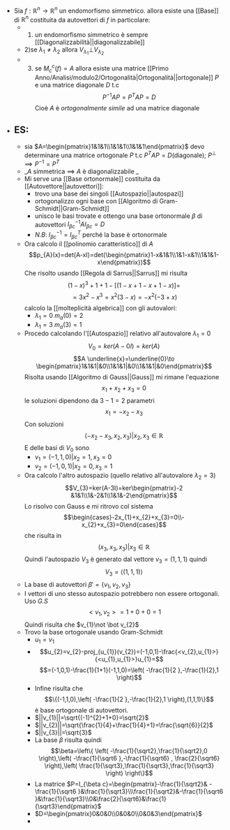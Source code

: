 - Sia $f:\mathbb{R}^{n} \to \mathbb{R}^{n}$ un endomorfismo simmetrico. allora esiste una [[Base]] di $\mathbb{R}^{n}$ costituita da autovettori di $f$ in particolare:
	- 1) un endomorfismo simmetrico è sempre [[Diagonalizzabilità||diagonalizzabile]]
	- 2)se $\lambda_{1}\ne \lambda_{2}$ allora $V_{\lambda_{1}}\bot V_{\lambda_{2}}$
	- 3) se $M_{c}^{c}(f)=A$ allora esiste una matrice [[Primo Anno/Analisi/modulo2/Ortogonalità|Ortogonalità||ortogonale]] $P$ e una matrice diagonale $D$ t.c$$P^{-1}AP=P^{T}AP=D$$Cioè $A$ è _ortogonalmente simile_ ad una matrice diagonale
- ## ES:
	- sia $A=\begin{pmatrix}1&1&1\\1&1&1\\1&1&1\end{pmatrix}$ devo determinare una matrice ortogonale $P$ t.c $P^{T}AP=D$(diagonale); $P^{\bot}\implies P^{-1}=P^{T}$
	- _$A$ simmetrica $\implies$ $A$ è diagonalizzabile _
	- Mi serve una [[Base ortonormale]] costituita da [[Autovettore||autovettori]]:
		- trovo una base dei singoli [[Autospazio||autospazi]]
		- ortogonalizzo ogni base con [[Algoritmo di Gram-Schmidt||Gram-Schmidt]] 
		- unisco le basi trovate e ottengo una base ortonormale $\beta$ di autovettori $I_{\beta c}^{-1}AI_{\beta c}=D$   
		- _N.B_: $I_{\beta c}^{-1}=I_{\beta c}^{T}$ perché la base è ortonormale 
	- Ora calcolo il [[polinomio caratteristico]] di $A$ $$p_{A}(x)=det(A-xI)=det(\begin{pmatrix}1-x&1&1\\1&1-x&1\\1&1&1-x\end{pmatrix})$$Che risolto usando [[Regola di Sarrus||Sarrus]] mi risulta $$(1-x)^{3}+1+1-[(1-x+1-x+1-x)]=$$$$=3x^{2}-x^{3}=x^{2}(3-x)=-x^{2}(-3+x)$$calcolo la [[molteplicità algebrica]] con gli autovalori:
		- $\lambda_{1}=0$  $m_{a}(0)=2$
		- $\lambda_{1}=3$  $m_{a}(3)=1$
	- Procedo calcolando l'[[Autospazio]] relativo all'autovalore $\lambda_{1}=0$$$V_{0}=ker(A-0I)=ker(A)$$$$A \underline{x}=\underline{0}\to \begin{pmatrix}1&1&1|&0\\1&1&1|&0\\1&1&1|&0\end{pmatrix}$$Risolta usando [[Algoritmo di Gauss||Gauss]] mi rimane l'equazione $$x_{1}+x_{2}+x_{3}=0$$ le soluzioni dipendono da $3-1=2$ parametri $$x_{1}=-x_{2}-x_{3}$$ Con soluzioni $$(-x_{2}-x_{3},x_{2},x_{3})|x_{2},x_{3}\in \mathbb{R}$$ E delle basi di $V_{0}$ sono 
		- $v_{1}=(-1,1,0)|x_{2}=1,x_{3}=0$ 
		- $v_{2}=(-1,0,1)|x_{2}=0,x_{3}=1$ 
	- Ora calcolo l'altro autospazio (quello relativo all'autovalore $\lambda_2=3$)$$V_{3}=ker(A-3I)=ker\begin{pmatrix}-2 &1&1\\1&-2&1\\1&1&-2\end{pmatrix}$$Lo risolvo con Gauss e mi ritrovo col sistema $$\begin{cases}-2x_{1}+x_{2}+x_{3}=0\\-x_{2}+x_{3}=0\end{cases}$$che risulta in $$(x_{3},x_{3},x_{3})|x_{3}\in \mathbb{R}$$Quindi l'autospazio $V_{3}$ è generato dal vettore $v_{3}=(1,1,1)$ quindi $$V_{3}=\langle{(1,1,1)}\rangle$$
	- La base di autovettori $\beta'=\{v_{1},v_{2},v_{3}\}$
	- I vettori di uno stesso autospazio potrebbero non essere ortogonali. Uso _G.S_$$<v_{1},v_{2}>=1+0+0=1$$Quindi risulta che $v_{1}\not \bot v_{2}$
	- Trovo la base ortogonale usando Gram-Schmidt 
		- $u_{1}=v_{1}$
		- $$u_{2}=v_{2}-proj_{u_{1}}(v_{2})=(-1,0,1)-\frac{<v_{2},u_{1}>}{<u_{1},u_{1}>}u_{1}=$$$$=(-1,0,1)-\frac{1}{1+1}(-1,1,0)=\left( -\frac{1}{2 },-\frac{1}{2},1 \right)$$
		- Infine risulta che$$\{(-1,1,0),\left( -\frac{1}{2 },-\frac{1}{2},1 \right),(1,1,1)\}$$è base ortogonale di autovettori.
		- $||v_{1}||=\sqrt{(-1)^{2}+1+0}=\sqrt{2}$
		- $||v_{2}||=\sqrt{\frac{1}{4}+\frac{1}{4}+1}=\frac{\sqrt{6}}{2}$
		- $||v_{3}||=\sqrt{3}$
		- La base $\beta$ risulta quindi $$\beta=\left\{ \left( -\frac{1}{\sqrt2},\frac{1}{\sqrt2},0 \right),\left( -\frac{1}{\sqrt6 },-\frac{1}{\sqrt6} , \frac{2}{\sqrt6} \right),\left( \frac{1}{\sqrt3},\frac{1}{\sqrt3},\frac{1}{\sqrt3} \right) \right\}$$
		- La matrice $P=I_{\beta c}=\begin{pmatrix}-\frac{1}{\sqrt2}& -\frac{1}{\sqrt6 }&\frac{1}{\sqrt3}\\\frac{1}{\sqrt2}&-\frac{1}{\sqrt6 }&\frac{1}{\sqrt3}\\0&\frac{2}{\sqrt6}&\frac{1}{\sqrt3}\end{pmatrix}$ 
		- $D=\begin{pmatrix}0&0&0\\0&0&0\\0&0&3\end{pmatrix}$
		- 
  